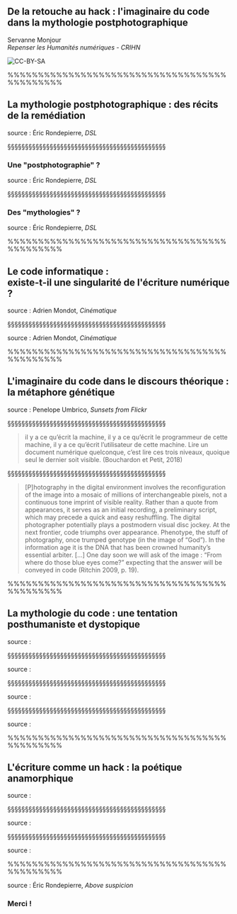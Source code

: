 <!-- .slide: data-background-image="img/dsl-n-2-1325-1.jpg" -->
<!-- .slide: class="hover"-->

## De la retouche au hack : l'imaginaire du code dans la mythologie postphotographique

Servanne Monjour
<br>
_Repenser les Humanités numériques - CRIHN_


<!-- .element: style="font-size:1.4rem" -->

![CC-BY-SA](http://i.creativecommons.org/l/by-sa/4.0/88x31.png) <!-- .element: class="logo" -->

%%%%%%%%%%%%%%%%%%%%%%%%%%%%%%%%%%%%%%%%%%%%%

<!-- .slide: data-background-image="img/dsl-n-13-1318-1.jpg"-->

## La mythologie postphotographique : des récits de la remédiation


source : Éric Rondepierre, *DSL*

<!-- .element: class="source" -->

§§§§§§§§§§§§§§§§§§§§§§§§§§§§§§§§§§§§§§§§§§§§§

<!-- .slide: data-background-image="img/barbara-623-1.jpg"-->


### Une "postphotographie" ?

source : Éric Rondepierre, *DSL*

<!-- .element: class="source" -->

§§§§§§§§§§§§§§§§§§§§§§§§§§§§§§§§§§§§§§§§§§§§§

<!-- .slide: data-background-image="img/dsl-n-13-1318-1.jpg"-->


### Des "mythologies" ?


source : Éric Rondepierre, *DSL*

<!-- .element: class="source" -->

%%%%%%%%%%%%%%%%%%%%%%%%%%%%%%%%%%%%%%%%%%%%%
<!-- .slide: data-background-image="img/Mondot.jpg" -->

## Le code informatique : <br> existe-t-il une singularité de l'écriture numérique ?

source : Adrien Mondot, *Cinématique*

<!-- .element: class="source" -->

§§§§§§§§§§§§§§§§§§§§§§§§§§§§§§§§§§§§§§§§§§§§§

<!-- .slide: data-background-image="img/mondot2.jpg" -->


source : Adrien Mondot, *Cinématique*

<!-- .element: class="source" -->

%%%%%%%%%%%%%%%%%%%%%%%%%%%%%%%%%%%%%%%%%%%%%
<!-- .slide: data-background-image="img/umbrico.jpg" -->

## L'imaginaire du code dans le discours théorique : la métaphore génétique

source : Penelope Umbrico, _Sunsets from Flickr_

<!-- .element: class="source" -->
§§§§§§§§§§§§§§§§§§§§§§§§§§§§§§§§§§§§§§§§§§§§§

<!-- .slide: data-background-image="img/vionnetjapon.jpg" -->
<!-- .slide: class="hover"-->


>il y a ce qu’écrit la machine, il y a ce qu’écrit le programmeur de cette machine, il y a ce qu’écrit l’utilisateur de cette machine. Lire un document numérique quelconque, c’est lire ces trois niveaux, quoique seul le dernier soit visible. (Bouchardon et Petit, 2018)

<!-- .element: style="font-size:1.4rem; text-align:justify" -->

§§§§§§§§§§§§§§§§§§§§§§§§§§§§§§§§§§§§§§§§§§§§§

<!-- .slide: data-background-image="img/umbrico.jpg" -->
<!-- .slide: class="hover"-->


>[P]hotography in the digital environment involves the reconfiguration of the image into a mosaic of millions of interchangeable pixels, not a continuous tone imprint of visible reality. Rather than a quote from appearances, it serves as an initial recording, a preliminary script, which may precede a quick and easy reshuffling. The digital photographer potentially plays a postmodern visual disc jockey. At the next frontier, code triumphs over appearance. Phenotype, the stuff of photography, once trumped genotype (in the image of “God”). In the information age it is the DNA that has been crowned humanity’s essential arbiter. […] One day soon we will ask of the image : “From where do those blue eyes come?” expecting that the answer will be conveyed in code (Ritchin 2009, p. 19).

<!-- .element: style="font-size:1.4rem; text-align:justify" -->

%%%%%%%%%%%%%%%%%%%%%%%%%%%%%%%%%%%%%%%%%%%%%

<!-- .slide: data-background-image="img/girImagined.jpeg" data-background-size="contain"-->

## La mythologie du code : une tentation posthumaniste et dystopique

source :

<!-- .element: class="source" -->

§§§§§§§§§§§§§§§§§§§§§§§§§§§§§§§§§§§§§§§§§§§§§

<!-- .slide: data-background-image="img/girImagined.jpeg" data-background-size="contain"-->


source :

<!-- .element: class="source" -->
§§§§§§§§§§§§§§§§§§§§§§§§§§§§§§§§§§§§§§§§§§§§§


<!-- .slide: data-background-image="img/LanceOlsenGirl193.jpeg" data-background-size="contain"-->

source :

<!-- .element: class="source" -->
§§§§§§§§§§§§§§§§§§§§§§§§§§§§§§§§§§§§§§§§§§§§§


<!-- .slide: data-background-image="img/LanceOlsenGirl267.jpeg" data-background-size="contain"-->

source :

<!-- .element: class="source" -->
%%%%%%%%%%%%%%%%%%%%%%%%%%%%%%%%%%%%%%%%%%%%%


## L'écriture comme un hack : la poétique anamorphique

source :

<!-- .element: class="source" -->
§§§§§§§§§§§§§§§§§§§§§§§§§§§§§§§§§§§§§§§§§§§§§


source :

<!-- .element: class="source" -->
§§§§§§§§§§§§§§§§§§§§§§§§§§§§§§§§§§§§§§§§§§§§§


<!-- .slide: data-background-video="img/anamorphicFormat.mp4" -->

source :

<!-- .element: class="source" -->
%%%%%%%%%%%%%%%%%%%%%%%%%%%%%%%%%%%%%%%%%%%%%

<!-- .slide: data-background-image="img/RondepierreAboveSuspicion.png" -->

source : Éric Rondepierre, *Above suspicion*

<!-- .element: class="source" -->

### **Merci !**
